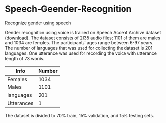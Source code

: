 # Speech-Geender-Recognition
Recognize gender using speech

Gender recognition using voice is trained on Speech Accent Archive dataset [(download)](https://www.kaggle.com/rtatman/speech-accent-archive?select=speakers_all.csv "download"). The dataset consists of 2135 audio files; 1101 of them are males and 1034 are females. The participants’ ages range between 6-97 years. The number of languages that was used for collecting the dataset is 201 languages. One utterance was used for recording the voice with utterance length of 73 words. 

  Info        |     Number    |
------------- | ------------- | 
 Females      |       1034    |     
 Males        |       1101    |    
 languages    |       201     | 
 Utterances   |       1       | 
 

The dataset is divided to 70% train, 15% validation, and 15% testing sets.
